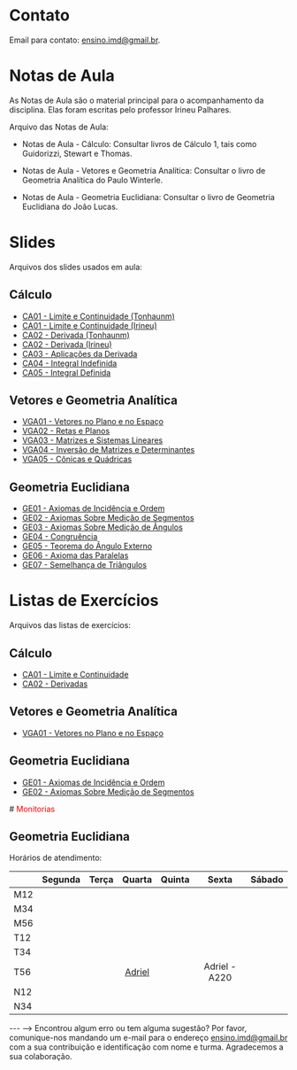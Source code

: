 <!-- # Informações Gerais
As informações sobre a oferta da disciplina no período 2020.2 podem ser lidas no [Plano de Curso](https://drive.google.com/file/d/1P5gzhI-wrO_lZKLjTi2-reVs7j3ia8bb/view?usp=sharing). Uma live de dúvidas sobre esse plano pode ser assistida [aqui](https://drive.google.com/drive/folders/1H70yHhUw56rLBTXCzbOfJ-ODy1v9OkPd?usp=sharing). -->

# Contato
Email para contato: [ensino.imd@gmail.br](mailto:ensino.imd@gmail.br).

# Notas de Aula
As Notas de Aula são o material principal para o acompanhamento da disciplina. Elas foram escritas pelo professor Irineu Palhares.

Arquivo das Notas de Aula:
- Notas de Aula - Cálculo: Consultar livros de Cálculo 1, tais como Guidorizzi, Stewart e Thomas.

- Notas de Aula - Vetores e Geometria Analítica: Consultar o livro de Geometria Analítica do Paulo Winterle.

- Notas de Aula - Geometria Euclidiana: Consultar o livro de Geometria Euclidiana do João Lucas.


# Slides
Arquivos dos slides usados em aula:

## Cálculo
- [CA01 - Limite e Continuidade (Tonhaunm)](materiais/CA01-LIMITES_CONTINUIDADE.pdf)
- [CA01 - Limite e Continuidade (Irineu)](materiais/CA01_Limite_Continuidade.pdf)
- [CA02 - Derivada (Tonhaunm)](materiais/CA02-DERIVADAS.pdf)
- [CA02 - Derivada (Irineu)](materiais/CA02_Derivadas.pdf)
- [CA03 - Aplicações da Derivada](materiais/CA03-APLICACAO_DERIVADAS.pdf)
- [CA04 - Integral Indefinida](materiais/CA04-INTEGRAIS.pdf)
- [CA05 - Integral Definida](materiais/CA05-TECNICAS_INTEGRACAO.pdf)


## Vetores e Geometria Analítica
- [VGA01 - Vetores no Plano e no Espaço](materiais/VGA01_Vetores.pdf)
- [VGA02 - Retas e Planos](materiais/VGA01_Vetores.pdf)
- [VGA03 - Matrizes e Sistemas Lineares](materiais/VGA01_Vetores.pdf)
- [VGA04 - Inversão de Matrizes e Determinantes](materiais/VGA01_Vetores.pdf)
- [VGA05 - Cônicas e Quádricas](materiais/VGA01_Vetores.pdf)


## Geometria Euclidiana
- [GE01 - Axiomas de Incidência e Ordem](SlidesGE/GE01AxiomasIncidenciaEOrdem.pdf)
- [GE02 - Axiomas Sobre Medição de Segmentos](SlidesGE/GE02AxiomasSobreMedicaoSegmentos.pdf)
- [GE03 - Axiomas Sobre Medição de Ângulos](SlidesGE/GE03AxiomasSobreMedicaoAngulo.pdf)
- [GE04 - Congruência](SlidesGE/GE04Congruencia.pdf)
- [GE05 - Teorema do Ângulo Externo](SlidesGE/GE05TeoremaAnguloExterno.pdf)
- [GE06 - Axioma das Paralelas](SlidesGE/GE06AxiomaParalelas.pdf)
- [GE07 - Semelhança de Triângulos](SlidesGE/GE07SemelhancaTriangulos.pdf)

# Listas de Exercícios
Arquivos das listas de exercícios:

## Cálculo
- [CA01 - Limite e Continuidade](materiais/CA01_Lista_Limite_Continuidade.pdf)
- [CA02 - Derivadas](materiais/CA02_Lista_Derivadas.pdf)


## Vetores e Geometria Analítica
- [VGA01 - Vetores no Plano e no Espaço](materiais/VGA01_Lista_Vetores.pdf)

## Geometria Euclidiana
- [GE01 - Axiomas de Incidência e Ordem](materiais/GE01_Lista1_Axiomas_Incidencia_Ordem.pdf)
- [GE02 - Axiomas Sobre Medição de Segmentos](materiais/GE02_Lista_MedicaoSegmento.pdf)

 #<span style="color: #ff0000"> Monitorias</span>

## Geometria Euclidiana

Horários de atendimento:

|     | Segunda |   Terça  | Quarta |  Quinta  |   Sexta  | Sábado | 
|-----|:-------:|:--------:|:------:|:--------:|:--------:|:------:|
| M12 |         |          |        |          |          |        |
| M34 |         |          |        |          |          |        |
| M56 |         |          |        |          |          |        |
| T12 |         |          |        |          |          |        |
| T34 |         |          |        |          |          |        |
| T56 |         |          |[Adriel](https://meet.google.com/orp-iwrq-scf)|          |Adriel - A220|        |
| N12 |         |          |        |          |          |        |
| N34 |         |          |        |          |          |        |

--- -->
Encontrou algum erro ou tem alguma sugestão? Por favor, comunique-nos mandando um e-mail para o endereço [ensino.imd@gmail.br](mailto:ensino.imd@gmail.br) com a sua contribuição e identificação com nome e turma. Agradecemos a sua colaboração.
